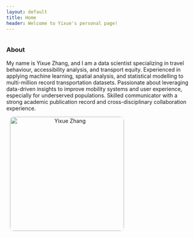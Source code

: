 ```yaml
---
layout: default
title: Home
header: Welcome to Yixue's personal page!
---
```


<div style="display: flex; align-items: center; justify-content: space-between; flex-wrap: wrap;">

  <!-- 左侧简介 -->
  <div style="flex: 1; min-width: 250px; margin-right: 20px;">
    <h3>About</h3>
    <p>
      My name is Yixue Zhang, and I am a data scientist specializing in travel behaviour, accessibility analysis, and transport equity. Experienced in applying machine learning, spatial analysis, and statistical modelling to multi-million record transportation datasets. Passionate about leveraging data-driven insights to improve mobility systems and user experience, especially for underserved populations. Skilled communicator with a strong academic publication record and cross-disciplinary collaboration experience.
    </p>
  </div>

  <!-- 右侧长方形头像 with 浅灰边框 + 圆角 -->
  <div style="flex: 0 0 320px; text-align: center;">
    <img src="{{ '/figures/profile1YZ.jpg' | relative_url }}"
         alt="Yixue Zhang"
         width="300"
         style="border-radius: 10px; box-shadow: 0 0 5px rgba(0,0,0,0.1);">
  </div>

</div>